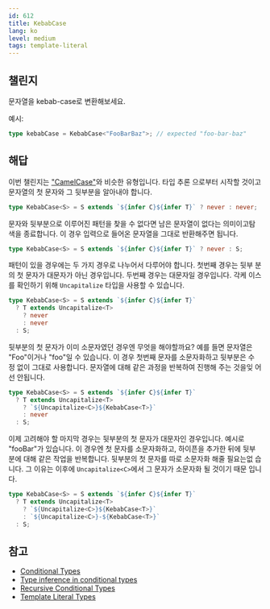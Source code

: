 ```yaml
---
id: 612
title: KebabCase
lang: ko
level: medium
tags: template-literal
---
```


## 챌린지

문자열을 kebab-case로 변환해보세요.

예시:

```typescript
type kebabCase = KebabCase<"FooBarBaz">; // expected "foo-bar-baz"
```

## 해답

이번 챌린지는 ["CamelCase"](./hard-camelcase.md)와 비슷한 유형입니다. 타입 추론
으로부터 시작할 것이고 문자열의 첫 문자와 그 뒷부분을 알아내야 합니다.

```typescript
type KebabCase<S> = S extends `${infer C}${infer T}` ? never : never;
```

문자와 뒷부분으로 이루어진 패턴을 찾을 수 없다면 남은 문자열이 없다는 의미이고탐
색을 종료합니다. 이 경우 입력으로 들어온 문자열을 그대로 반환해주면 됩니다.

```typescript
type KebabCase<S> = S extends `${infer C}${infer T}` ? never : S;
```

패턴이 있을 경우에는 두 가지 경우로 나누어서 다루어야 합니다. 첫번째 경우는 뒷부
분의 첫 문자가 대문자가 아닌 경우입니다. 두번째 경우는 대문자일 경우입니다. 각케
이스를 확인하기 위해 `Uncapitalize` 타입을 사용할 수 있습니다.

```typescript
type KebabCase<S> = S extends `${infer C}${infer T}`
  ? T extends Uncapitalize<T>
    ? never
    : never
  : S;
```

뒷부분의 첫 문자가 이미 소문자였던 경우엔 무엇을 해야할까요? 예를 들면 문자열은
"Foo"이거나 "foo"일 수 있습니다. 이 경우 첫번째 문자를 소문자화하고 뒷부분은 수
정 없이 그대로 사용합니다. 문자열에 대해 같은 과정을 반복하여 진행해 주는 것을잊
어선 안됩니다.

```typescript
type KebabCase<S> = S extends `${infer C}${infer T}`
  ? T extends Uncapitalize<T>
    ? `${Uncapitalize<C>}${KebabCase<T>}`
    : never
  : S;
```

이제 고려해야 할 마지막 경우는 뒷부분의 첫 문자가 대문자인 경우입니다. 예시로
"fooBar"가 있습니다. 이 경우엔 첫 문자를 소문자화하고, 하이픈을 추가한 뒤에 뒷부
분에 대해 같은 작업을 반복합니다. 뒷부분의 첫 문자를 따로 소문자화 해줄 필요는없
습니다. 그 이유는 이후에 `Uncapitalize<C>`에서 그 문자가 소문자화 될 것이기 때문
입니다.

```typescript
type KebabCase<S> = S extends `${infer C}${infer T}`
  ? T extends Uncapitalize<T>
    ? `${Uncapitalize<C>}${KebabCase<T>}`
    : `${Uncapitalize<C>}-${KebabCase<T>}`
  : S;
```

## 참고

- [Conditional Types](https://www.typescriptlang.org/docs/handbook/2/conditional-types.html)
- [Type inference in conditional types](https://www.typescriptlang.org/docs/handbook/2/conditional-types.html#inferring-within-conditional-types)
- [Recursive Conditional Types](https://www.typescriptlang.org/docs/handbook/release-notes/typescript-4-1.html#recursive-conditional-types)
- [Template Literal Types](https://www.typescriptlang.org/docs/handbook/release-notes/typescript-4-1.html#template-literal-types)
